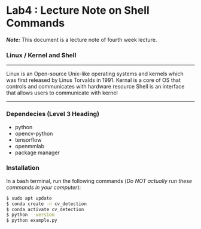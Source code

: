 # Lab4 : Lecture Note on Shell Commands
***Note:*** This document is a lecture note of fourth week lecture.

### Linux / Kernel and Shell
---

Linux is an Open-source Unix-like operating systems and kernels which was first released by Linus Torvalds in 1991.
Kernal is a core of OS that controls and communicates with hardware resource
Shell is an interface that allows users to communicate with kernel

---

### Dependecies (Level 3 Heading)
- python
- opencv-python
- tensorflow
- openmmlab
- package manager

### Installation
In a bash terminal, run the following commands (*Do NOT actually run these commands in your computer*):

```sh
$ sudo apt update
$ conda create -n cv_detection
$ conda activate cv_detection
$ python --version
$ python example.py
```
